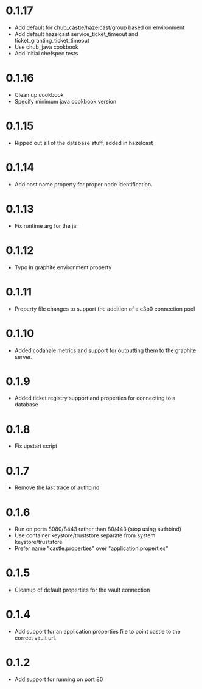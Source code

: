 # 0.1.17
* Add default for chub_castle/hazelcast/group based on environment
* Add default hazelcast service_ticket_timeout and ticket_granting_ticket_timeout
* Use chub_java cookbook
* Add initial chefspec tests

# 0.1.16
* Clean up cookbook
* Specify minimum java cookbook version

# 0.1.15
* Ripped out all of the database stuff, added in hazelcast

# 0.1.14
* Add host name property for proper node identification.

# 0.1.13
* Fix runtime arg for the jar

# 0.1.12
* Typo in graphite environment property

# 0.1.11
* Property file changes to support the addition of a c3p0 connection pool

# 0.1.10
* Added codahale metrics and support for outputting them to the graphite server.

# 0.1.9

* Added ticket registry support and properties for connecting to a database

# 0.1.8

* Fix upstart script

# 0.1.7

* Remove the last trace of authbind

# 0.1.6

* Run on ports 8080/8443 rather than 80/443 (stop using authbind)
* Use container keystore/truststore separate from system keystore/truststore
* Prefer name "castle.properties" over "application.properties"

# 0.1.5

* Cleanup of default properties for the vault connection

# 0.1.4

* Add support for an application properties file to point castle to the correct vault url.

# 0.1.2

* Add support for running on port 80
